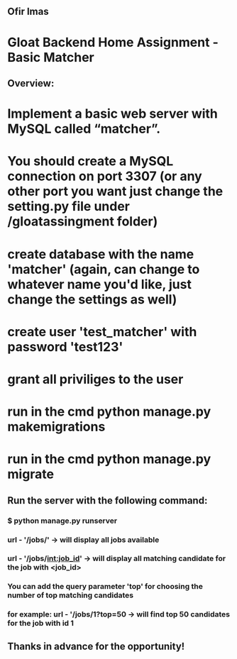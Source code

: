 ## Ofir Imas

# Gloat Backend Home Assignment - Basic Matcher

## Overview:

# Implement a basic web server with MySQL called “matcher”.

# You should create a MySQL connection on port 3307 (or any other port you want just change the setting.py file under /gloatassingment folder)

# create database with the name 'matcher' (again, can change to whatever name you'd like, just change the settings as well)

# create user 'test_matcher' with password 'test123'

# grant all priviliges to the user

# run in the cmd python manage.py makemigrations

# run in the cmd python manage.py migrate

## Run the server with the following command:

### $ python manage.py runserver

### url - '/jobs/' -> will display all jobs available

### url - '/jobs/<int:job_id>' -> will display all matching candidate for the job with <job_id>

### You can add the query parameter 'top' for choosing the number of top matching candidates

### for example: url - '/jobs/1?top=50 -> will find top 50 candidates for the job with id 1

## Thanks in advance for the opportunity!
